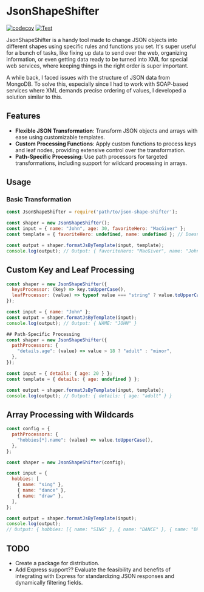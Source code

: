 
# JsonShapeShifter

[![codecov](https://codecov.io/gh/orsiemilio/JsonShapeShifter/graph/badge.svg?token=SMTK5VI1E2)](https://codecov.io/gh/orsiemilio/JsonShapeShifter)
[![Test](https://github.com/orsiemilio/JsonShapeShifter/actions/workflows/test.yml/badge.svg)](https://github.com/orsiemilio/JsonShapeShifter/actions/workflows/test.yml)

JsonShapeShifter is a handy tool made to change JSON objects into different shapes using specific rules and functions you set. It's super useful for a bunch of tasks, like fixing up data to send over the web, organizing information, or even getting data ready to be turned into XML for special web services, where keeping things in the right order is super important.

A while back, I faced issues with the structure of JSON data from MongoDB. To solve this, especially since I had to work with SOAP-based services where XML demands precise ordering of values, I developed a solution similar to this.

## Features

- **Flexible JSON Transformation**: Transform JSON objects and arrays with ease using customizable templates.
- **Custom Processing Functions**: Apply custom functions to process keys and leaf nodes, providing extensive control over the transformation.
- **Path-Specific Processing**: Use path processors for targeted transformations, including support for wildcard processing in arrays.

## Usage

### Basic Transformation

```javascript
const JsonShapeShifter = require('path/to/json-shape-shifter');

const shaper = new JsonShapeShifter();
const input = { name: "John", age: 30, favoriteHero: "MacGiver" };
const template = { favoriteHero: undefined, name: undefined }; // Doesn't includes 'age' and 'favoriteHero' goes first

const output = shaper.formatJsByTemplate(input, template);
console.log(output); // Output: { favoriteHero: "MacGiver", name: "John" }
```

## Custom Key and Leaf Processing
```javascript
const shaper = new JsonShapeShifter({
  keysProcessor: (key) => key.toUpperCase(),
  leafProcessor: (value) => typeof value === "string" ? value.toUpperCase() : value,
});

const input = { name: "John" };
const output = shaper.formatJsByTemplate(input);
console.log(output); // Output: { NAME: "JOHN" }

## Path-Specific Processing
const shaper = new JsonShapeShifter({
  pathProcessors: {
    "details.age": (value) => value > 18 ? "adult" : "minor",
  },
});

const input = { details: { age: 20 } };
const template = { details: { age: undefined } };

const output = shaper.formatJsByTemplate(input, template);
console.log(output); // Output: { details: { age: "adult" } }
```

## Array Processing with Wildcards
```javascript
const config = {
  pathProcessors: {
    "hobbies[*].name": (value) => value.toUpperCase(),
  },
};

const shaper = new JsonShapeShifter(config);

const input = {
  hobbies: [
    { name: "sing" },
    { name: "dance" },
    { name: "draw" },
  ],
};

const output = shaper.formatJsByTemplate(input);
console.log(output);
// Output: { hobbies: [{ name: "SING" }, { name: "DANCE" }, { name: "DRAW" }] }
```

## TODO
- Create a package for distribution.
- Add Express support?? Evaluate the feasibility and benefits of integrating with Express for standardizing JSON responses and dynamically filtering fields.
